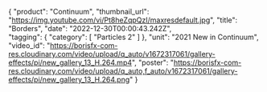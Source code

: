 {
   "product": "Continuum",
   "thumbnail_url": "https://img.youtube.com/vi/Pt8heZqpQzI/maxresdefault.jpg",
   "title": "Borders",
   "date": "2022-12-30T00:00:43.242Z",    
   "tagging": {
   "category": [
      "Particles 2"
    ]
   },
   "unit": "2021 New in Continuum",
   "video_id": "https://borisfx-com-res.cloudinary.com/video/upload/q_auto/v1672317061/gallery-effects/pi/new_gallery_13_H.264.mp4",
   "poster": "https://borisfx-com-res.cloudinary.com/video/upload/q_auto,f_auto/v1672317061/gallery-effects/pi/new_gallery_13_H.264.png"
}
